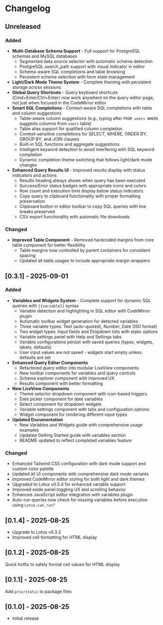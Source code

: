 # Changelog

## Unreleased

### Added

- **Multi-Database Schema Support** - Full support for PostgreSQL schemas and MySQL databases
  - Segmented data source selector with automatic schema detection
  - PostgreSQL search_path support with visual indicator in editor
  - Schema-aware SQL completions and table browsing
  - Persistent schema selection with form state management
- **Light/Dark Mode Theme System** - Complete theming with persistent storage across sessions
- **Global Query Shortcuts** - Query keyboard shortcuts (Cmd+Enter/Ctrl+Enter) now work anywhere on the query editor page, not just when focused in the CodeMirror editor
- **Smart SQL Completions** - Context-aware SQL completions with table and column suggestions
  - Table-aware column suggestions (e.g., typing after `FROM users WHERE` suggests columns from `users` table)
  - Table alias support for qualified column completion
  - Context-sensitive completions for SELECT, WHERE, ORDER BY, GROUP BY, and JOIN clauses
  - Built-in SQL functions and aggregate suggestions
  - Intelligent keyword detection to avoid interfering with SQL keyword completion
  - Dynamic completion theme switching that follows light/dark mode changes
- **Enhanced Query Results UI** - Improved results display with status indicators and actions
  - Results heading always shows when query has been executed
  - Success/Error status badges with appropriate icons and colors
  - Row count and execution time display below status indicators
  - Copy query to clipboard functionality with proper formatting preservation
  - Clipboard button in editor toolbar to copy SQL queries with line breaks preserved
  - CSV export functionality with automatic file downloads

### Changed

- **Improved Table Component** - Removed hardcoded margins from core table component for better flexibility
  - Table margins now controlled by parent containers for consistent spacing
  - Updated all table usages to include appropriate margin wrappers

## [0.3.1] - 2025-09-01

### Added

- **Variables and Widgets System** - Complete support for dynamic SQL queries with `{{variable}}` syntax
  - Variable detection and highlighting in SQL editor with CodeMirror plugin
  - Automatic toolbar widget generation for detected variables
  - Three variable types: Text (auto-quoted), Number, Date (ISO format)
  - Two widget types: Input fields and Dropdown lists with static options
  - Variable settings panel with Help and Settings tabs
  - Variable configurations persist with saved queries (types, widgets, labels, defaults)
  - User input values are not saved - widgets start empty unless defaults are set
- **Enhanced Query Editor Components**
  - Refactored query editor into modular LiveView components
  - New toolbar components for variables and query controls
  - Schema explorer component with improved UX
  - Results component with better formatting
- **New LiveView Components**
  - Theme selector dropdown component with icon-based triggers
  - Date picker component for date variables
  - Select component for dropdown widgets
  - Variable settings component with tabs and configuration options
  - Widget component for rendering different input types
- **Updated Documentation**
  - New Variables and Widgets guide with comprehensive usage examples
  - Updated Getting Started guide with variables section
  - README updated to reflect completed variables feature

### Changed
- Enhanced Tailwind CSS configuration with dark mode support and custom color palette
- Updated all UI components with comprehensive dark mode variants
- Improved CodeMirror editor styling for both light and dark themes
- Upgraded to Lotus v0.5.4 for enhanced variable support
- Improved aside panel toggling UX and scrolling behavior
- Enhanced JavaScript editor integration with variables plugin
- Auto-run queries now check for missing variables before execution using `Lotus.can_run?`

## [0.1.4] - 2025-08-25

- Upgrade to Lotus v0.3.3
- Improved cell formatting for HTML display

## [0.1.2] - 2025-08-25

Quick hotfix to safely format cell values for HTML display

## [0.1.1] - 2025-08-25

Add `priv/static` to package files

## [0.1.0] - 2025-08-25
- Initial release
